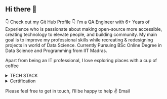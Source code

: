 ## Hi there 👋
👇 Check out my Git Hub Profile 👇
I'm a QA Engineer with 6+ Years of Experience who is passionate about making open-source more accessible, creating technology to elevate people, and building community.
My main goal is to improve my professional skills while recreating & redesigning projects in world of Data Science.
Currently Pursuing BSc Online Degree in Data Science and Programming from IIT Madras.

Apart from being an IT professional, I love exploring places with a cup of coffee

<details>
<summary>TECH STACK</summary>
  
| Skills |
|-----------|
| JavaScript|
| Python|
| RobotFramework|
| Automation Testing|
| API Testing|
| Selenium|.
| Playwright|
| SQL|
| Machine Learning|

</details>

<details>
<summary>Certification</summary>
  
| Certification |
|-----------|
| Data Science and Programming Foundations from IIT Madaras|
|Diploma in Data Science from IIT Madras|

</details>


Please feel free to get in touch, I'll be happy to help ✌️ Email
